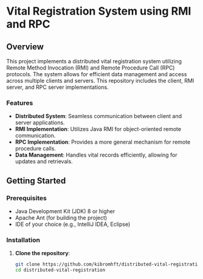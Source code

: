# Vital Registration System using RMI and RPC  

## Overview  
This project implements a distributed vital registration system utilizing Remote Method Invocation (RMI) and Remote Procedure Call (RPC) protocols. The system allows for efficient data management and access across multiple clients and servers. This repository includes the client, RMI server, and RPC server implementations.  

### Features  
- **Distributed System**: Seamless communication between client and server applications.  
- **RMI Implementation**: Utilizes Java RMI for object-oriented remote communication.  
- **RPC Implementation**: Provides a more general mechanism for remote procedure calls.  
- **Data Management**: Handles vital records efficiently, allowing for updates and retrievals.  

## Getting Started  

### Prerequisites  
- Java Development Kit (JDK) 8 or higher  
- Apache Ant (for building the project)  
- IDE of your choice (e.g., IntelliJ IDEA, Eclipse)  

### Installation  

1. **Clone the repository**:  
   ```sh  
   git clone https://github.com/kibromhft/distributed-vital-registration.git  
   cd distributed-vital-registration
